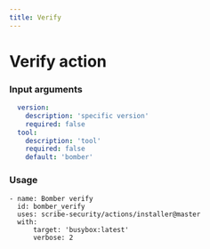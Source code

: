 ```yaml
---
title: Verify
---
```


# Verify action

### Input arguments
```yaml
  version:
    description: 'specific version'
    required: false
  tool:
    description: 'tool'
    required: false
    default: 'bomber'
```

### Usage
```
- name: Bomber verify
  id: bomber_verify
  uses: scribe-security/actions/installer@master
  with:
      target: 'busybox:latest'
      verbose: 2
```
